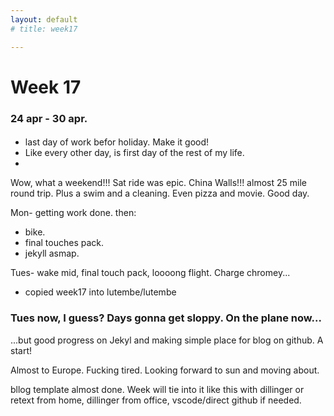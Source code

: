 ```yaml
---
layout: default
# title: week17

---
```


# Week 17
### 24 apr - 30 apr.  

####  
- last day of work befor holiday.  Make it good!
- Like every other day, is first day of the rest of my life.  
- 
Wow, what a weekend!!! Sat ride was epic.  China Walls!!!  almost 25 mile round trip.  Plus a swim and a cleaning.  Even pizza and movie.  Good day.  

Mon- getting work done.  then:
- bike.
- final touches pack.
- jekyll asmap.  

Tues- wake mid, final touch pack, loooong flight.  Charge chromey...

* copied week17 into lutembe/lutembe

### Tues now, I guess?  Days gonna get sloppy. On the plane now...

...but good progress on Jekyl and making simple place for blog on github.  A start!  

Almost to Europe.  Fucking tired.  Looking forward to sun and moving about.  

bllog template almost done.  Week will tie into it like this with dillinger or retext from home, dillinger from office, vscode/direct github if needed.
